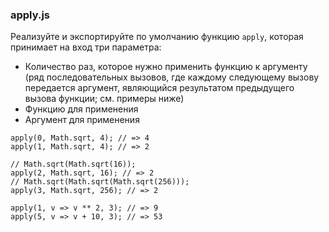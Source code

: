 ### apply.js

Реализуйте и экспортируйте по умолчанию функцию `apply`, которая принимает на вход три параметра:

-   Количество раз, которое нужно применить функцию к аргументу (ряд последовательных вызовов, где каждому следующему вызову передается аргумент, являющийся результатом предыдущего вызова функции; см. примеры ниже)
-   Функцию для применения
-   Аргумент для применения

```
apply(0, Math.sqrt, 4); // => 4
apply(1, Math.sqrt, 4); // => 2

// Math.sqrt(Math.sqrt(16));
apply(2, Math.sqrt, 16); // => 2
// Math.sqrt(Math.sqrt(Math.sqrt(256)));
apply(3, Math.sqrt, 256); // => 2

apply(1, v => v ** 2, 3); // => 9
apply(5, v => v + 10, 3); // => 53
```